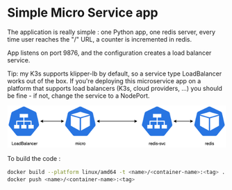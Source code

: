 # Simple Micro Service app

The application is really simple : one Python app, one redis server, every time user reaches the "/" URL, a counter is incremented in redis.

App listens on port 9876, and the configuration creates a load balancer service.

Tip: my K3s supports klipper-lb by default, so a service type LoadBalancer works out of the box. If you're deploying this microservice app on a platform that supports load balancers (K3s, cloud providers, ...) you should be fine - if not, change the service to a NodePort.

![Architecture](https://github.com/stratokumulus/simple-microservice/blob/main/simple-microservice.png)

To build the code :

```bash
docker build --platform linux/amd64 -t <name>/<container-name>:<tag> .
docker push <name>/<container-name>:<tag>
```